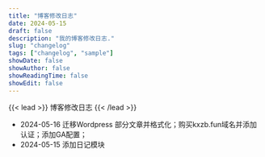 ```yaml
---
title: "博客修改日志"
date: 2024-05-15
draft: false
description: "我的博客修改日志."
slug: "changelog"
tags: ["changelog", "sample"]
showDate: false
showAuthor: false
showReadingTime: false
showEdit: false
---
```

{{< lead >}}
博客修改日志
{{< /lead >}}

- 2024-05-16 迁移Wordpress 部分文章并格式化；购买kxzb.fun域名并添加认证；添加GA配置；
- 2024-05-15 添加日记模块

